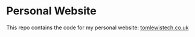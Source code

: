 # Personal Website

This repo contains the code for my personal website: [tomlewistech.co.uk](tomlewistech.co.uk)
